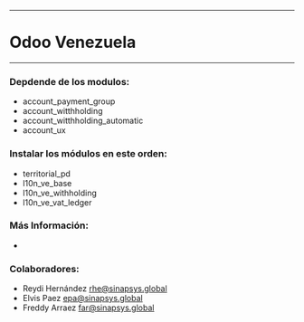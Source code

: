 ----------------------------------------------

Odoo Venezuela
=================

----------------------------------------------

### Depdende de los modulos:
- account_payment_group
- account_witthholding
- account_witthholding_automatic
- account_ux


### Instalar los módulos en este orden:
- territorial_pd
- l10n_ve_base
- l10n_ve_withholding
- l10n_ve_vat_ledger

### Más Información:
- 

### Colaboradores:
- Reydi Hernández <rhe@sinapsys.global>
- Elvis Paez <epa@sinapsys.global>
- Freddy Arraez <far@sinapsys.global>
